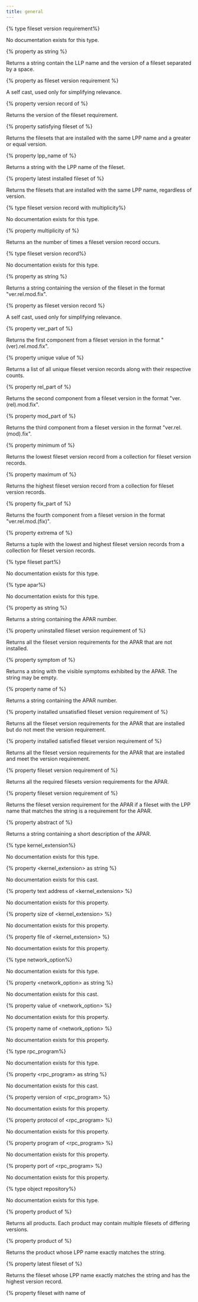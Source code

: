 ```yaml
---
title: general
---
```


{% type fileset version requirement%}

No documentation exists for this type.

{% property <fileset version requirement> as string %}

Returns a string contain the LLP name and the version of a fileset separated by a space.

{% property <fileset version requirement> as fileset version requirement %}

A self cast, used only for simplifying relevance.

{% property version record of <fileset version requirement> %}

Returns the version of the fileset requirement.

{% property satisfying fileset of <fileset version requirement> %}

Returns the filesets that are installed with the same LPP name and a greater or equal version.

{% property lpp_name of <fileset version requirement> %}

Returns a string with the LPP name of the fileset.

{% property latest installed fileset of <fileset version requirement> %}

Returns the filesets that are installed with the same LPP name, regardless of version.

{% type fileset version record with multiplicity%}

No documentation exists for this type.

{% property multiplicity of <fileset version record with multiplicity> %}

Returns an the number of times a fileset version record occurs.

{% type fileset version record%}

No documentation exists for this type.

{% property <fileset version record> as string %}

Returns a string containing the version of the fileset in the format &quot;ver.rel.mod.fix&quot;.

{% property <fileset version record> as fileset version record %}

A self cast, used only for simplifying relevance.

{% property ver_part of <fileset version record> %}

Returns the first component from a fileset version in the format &quot;(ver).rel.mod.fix&quot;.

{% property unique value of <fileset version record> %}

Returns a list of all unique fileset version records along with their respective counts.

{% property rel_part of <fileset version record> %}

Returns the second component from a fileset version in the format &quot;ver.(rel).mod.fix&quot;.

{% property mod_part of <fileset version record> %}

Returns the third component from a fileset version in the format &quot;ver.rel.(mod).fix&quot;.

{% property minimum of <fileset version record> %}

Returns the lowest fileset version record from a collection for fileset version records.

{% property maximum of <fileset version record> %}

Returns the highest fileset version record from a collection for fileset version records.

{% property fix_part of <fileset version record> %}

Returns the fourth component from a fileset version in the format &quot;ver.rel.mod.(fix)&quot;.

{% property extrema of <fileset version record> %}

Returns a tuple with the lowest and highest fileset version records from a collection for fileset version records.

{% type fileset part%}

No documentation exists for this type.

{% type apar%}

No documentation exists for this type.

{% property <apar> as string %}

Returns a string containing the APAR number.

{% property uninstalled fileset version requirement of <apar> %}

Returns all the fileset version requirements for the APAR that are not installed.

{% property symptom of <apar> %}

Returns a string with the visible symptoms exhibited by the APAR. The string may be empty.

{% property name of <apar> %}

Returns a string containing the APAR number.

{% property installed unsatisfied fileset version requirement of <apar> %}

Returns all the fileset version requirements for the APAR that are installed but do not meet the version requirement.

{% property installed satisfied fileset version requirement of <apar> %}

Returns all the fileset version requirements for the APAR that are installed and meet the version requirement.

{% property fileset version requirement of <apar> %}

Returns all the required filesets version requirements for the APAR.

{% property fileset version requirement <string> of <apar> %}

Returns the fileset version requirement for the APAR if a fileset with the LPP name that matches the string is a requirement for the APAR.

{% property abstract of <apar> %}

Returns a string containing a short description of the APAR.

{% type kernel_extension%}

No documentation exists for this type.

{% property <kernel_extension> as string %}

No documentation exists for this cast.

{% property text address of <kernel_extension> %}

No documentation exists for this property.

{% property size of <kernel_extension> %}

No documentation exists for this property.

{% property file of <kernel_extension> %}

No documentation exists for this property.

{% type network_option%}

No documentation exists for this type.

{% property <network_option> as string %}

No documentation exists for this cast.

{% property value of <network_option> %}

No documentation exists for this property.

{% property name of <network_option> %}

No documentation exists for this property.

{% type rpc_program%}

No documentation exists for this type.

{% property <rpc_program> as string %}

No documentation exists for this cast.

{% property version of <rpc_program> %}

No documentation exists for this property.

{% property protocol of <rpc_program> %}

No documentation exists for this property.

{% property program of <rpc_program> %}

No documentation exists for this property.

{% property port of <rpc_program> %}

No documentation exists for this property.

{% type object repository%}

No documentation exists for this type.

{% property product of <object repository> %}

Returns all products. Each product may contain multiple filesets of differing versions.

{% property product <string> of <object repository> %}

Returns the product whose LPP name exactly matches the string.

{% property latest fileset <string> of <object repository> %}

Returns the fileset whose LPP name exactly matches the string and has the highest version record.

{% property fileset with name <string> of <object repository> %}

Returns all filesets whose LPP name exactly matches the string.

{% property fileset of <object repository> %}

Returns all filesets. This may include multiple versions with the same LPP name.

{% property fileset matching <string> of <object repository> %}

Returns all filesets matching the supplied ODM query string.

{% property fileset <string> of <object repository> %}

Returns all filesets exactly matching the string in the format &quot;lpp_name ver.rel.mod.fix&quot;.

{% type message_catalog_set%}

No documentation exists for this type.

{% property message <integer> of <message_catalog_set> %}

No documentation exists for this property.

{% type message_catalog%}

No documentation exists for this type.

{% property set <integer> of <message_catalog> %}

No documentation exists for this property.

{% type fileset%}

The &lt;fileset&gt; objects represent the set of files required for installing a software package.

{% property <fileset> as string %}

Casts a fileset as a string type.

{% property version of <fileset> %}

Returns the version of the specified fileset.

{% property update of <fileset> %}

Returns the update number for the specified fileset.Example: updates of filesets matching &quot;lpp_name = &#39;bos.terminfo.rte&#39;&quot; of object repository - Returns the update numbers of the specified filesets.

{% property product of <fileset> %}

Returns the product corresponding to the specified fileset.

{% property lpp_name of <fileset> %}

Licensed Program Product(s) of the fileset.Example: (lpp_name of it &amp; &quot; ver = &quot; &amp; version of it as string) of filesets matching &quot;lpp_name = &#39;bos.terminfo.rte&#39;&quot; of object repository - Returns a formatted list of filesets with the specified Licensed Program Product name.

{% property description of <fileset> %}

Returns a description of a set of installation files.

{% property version record of <fileset> %}

Returns the version record corresponding to the specified fileset as a fileset version record.

{% property usr part of <fileset> %}

Returns the machine-shareable portions of the specified fileset (the usr part), which contains the part of the product that can be shared among several machines with compatible hardware architectures. The usr part of the fileset contains files that reside in the /usr or /opt file system.

{% property share part of <fileset> %}

Returns the share part of the specified fileset.

{% property root part of <fileset> %}

Returns the machine-specific portions of the specified fileset (the root part), which contains the part of the product that cannot be shared among machines -- each client must have its own copy. For a standard system, files in the root part are stored in the root (/) file tree.

{% type product%}

The &lt;product&gt; object contains properties (such as vendor and revision) of the associated software product. On AIX, products are installed into an Object Repository.On HPUX products are installed in the Software Depot.

{% property <product> as string %}

Brief text string identifying a product including the tag and version.Example: product &quot;BESAgent&quot; of software depot as string - Returns the full name of the product, such as &quot;BESAgent 4.0.3.7&quot;.

{% property vendor of <product> %}

Text identifying the vendor of the installed software product.Example: vendor of product &quot;BESAgent&quot; of software depot - Returns a string such as &quot;BigFix&quot;.

{% property title of <product> %}

Long identifying name of installed software product.Example: title of product &quot;OS-Core&quot; of software depot - Returns a string such as &quot;Core Operating System&quot;.

{% property tag of <product> %}

Short identifying name of installed software product. Tag is used as identifier in named product accessor.Example: tag of product whose (vendor of it = &quot;BigFix&quot;) of software depot - Returns a string such as &quot;BESAgent 4.0.3.7&quot;.

{% property revision of <product> %}

Version identifier of installed software product.Example: revision of product &quot;OS-Core&quot; of software depot - Returns a string such as &quot;B.11.00&quot;.

{% property bundle of <product> %}

Returns the bundle to which the product belongs.

{% property name of <product> %}

Returns the name of the specified product.

{% property fileset of <product> %}

Returns a list of the filesets (installable software packages) in the specified product.

